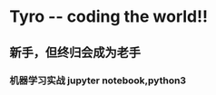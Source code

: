 # Tyro -- coding the world!!
## 新手，但终归会成为老手

### <Machine Learing in Action> 机器学习实战  jupyter notebook,python3
